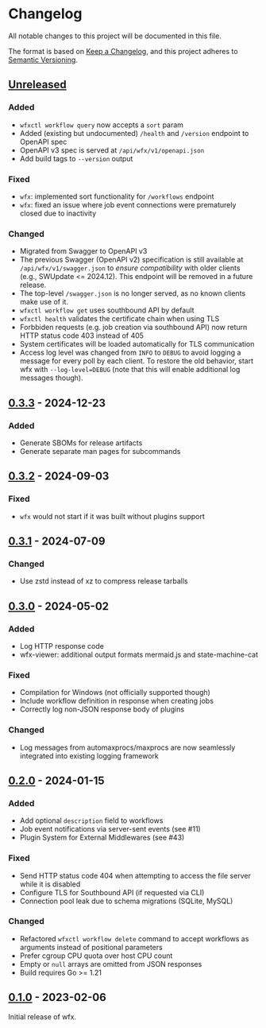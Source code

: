 # Changelog

All notable changes to this project will be documented in this file.

The format is based on [Keep a Changelog](https://keepachangelog.com/en/1.1.0/),
and this project adheres to [Semantic Versioning](https://semver.org/spec/v2.0.0.html).

## [Unreleased]

### Added

- `wfxctl workflow query` now accepts a `sort` param
- Added (existing but undocumented) `/health` and `/version` endpoint to OpenAPI spec
- OpenAPI v3 spec is served at `/api/wfx/v1/openapi.json`
- Add build tags to `--version` output

### Fixed

- `wfx`: implemented sort functionality for `/workflows` endpoint
- `wfx`: fixed an issue where job event connections were prematurely closed due to inactivity

### Changed

- Migrated from Swagger to OpenAPI v3
- The previous Swagger (OpenAPI v2) specification is still available at `/api/wfx/v1/swagger.json` to _ensure compatibility_ with older clients (e.g., SWUpdate <= 2024.12). This endpoint will be removed in a future release.
- The top-level `/swagger.json` is no longer served, as no known clients make use of it.
- `wfxctl workflow get` uses southbound API by default
- `wfxctl health` validates the certificate chain when using TLS
- Forbbiden requests (e.g. job creation via southbound API) now return HTTP status code 403 instead of 405
- System certificates will be loaded automatically for TLS communication
- Access log level was changed from `INFO` to `DEBUG` to avoid logging a message for every poll by each client.
  To restore the old behavior, start wfx with `--log-level=DEBUG` (note that this will enable additional log messages
  though).

## [0.3.3] - 2024-12-23

### Added

- Generate SBOMs for release artifacts
- Generate separate man pages for subcommands

## [0.3.2] - 2024-09-03

### Fixed

- `wfx` would not start if it was built without plugins support

## [0.3.1] - 2024-07-09

### Changed

- Use zstd instead of xz to compress release tarballs

## [0.3.0] - 2024-05-02

### Added

- Log HTTP response code
- wfx-viewer: additional output formats mermaid.js and state-machine-cat

### Fixed

- Compilation for Windows (not officially supported though)
- Include workflow definition in response when creating jobs
- Correctly log non-JSON response body of plugins

### Changed

- Log messages from automaxprocs/maxprocs are now seamlessly integrated into existing logging framework

## [0.2.0] - 2024-01-15

### Added

- Add optional `description` field to workflows
- Job event notifications via server-sent events (see #11)
- Plugin System for External Middlewares (see #43)

### Fixed

- Send HTTP status code 404 when attempting to access the file server while it is disabled
- Configure TLS for Southbound API (if requested via CLI)
- Connection pool leak due to schema migrations (SQLite, MySQL)

### Changed

- Refactored `wfxctl workflow delete` command to accept workflows as arguments instead of positional parameters
- Prefer cgroup CPU quota over host CPU count
- Empty or `null` arrays are omitted from JSON responses
- Build requires Go >= 1.21

## [0.1.0] - 2023-02-06

Initial release of wfx.

[0.1.0]: https://github.com/siemens/wfx/releases/tag/v0.1.0
[0.2.0]: https://github.com/siemens/wfx/releases/tag/v0.2.0
[0.3.0]: https://github.com/siemens/wfx/releases/tag/v0.3.0
[0.3.1]: https://github.com/siemens/wfx/releases/tag/v0.3.1
[0.3.2]: https://github.com/siemens/wfx/releases/tag/v0.3.2
[0.3.3]: https://github.com/siemens/wfx/releases/tag/v0.3.3
[unreleased]: https://github.com/siemens/wfx/compare/v0.3.3...HEAD
